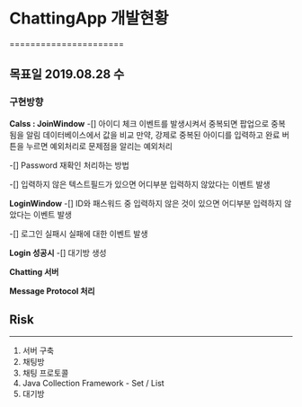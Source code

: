 # ChattingApp 개발현황
======================

## 목표일 2019.08.28 수

### 구현방향
**Calss : JoinWindow**
-[] 아이디 체크 이벤트를 발생시켜서 중복되면 팝업으로 중복됨을 알림
     데이터베이스에서 값을 비교
     만약, 강제로 중복된 아이디를 입력하고 완료 버튼을 누르면 예외처리로
     문제점을 알리는 예외처리

-[] Password 재확인 처리하는 방법

-[] 입력하지 않은 텍스트필드가 있으면 어디부분 입력하지 않았다는 이벤트 발생

**LoginWindow**
-[] ID와 패스워드 중 입력하지 않은 것이 있으면 어디부분 입력하지 않았다는 
     이벤트 발생

-[] 로그인 실패시 실패에 대한 이벤트 발생

**Login 성공시**
-[] 대기방 생성

**Chatting 서버**

**Message Protocol 처리**

## Risk
-------

1. 서버 구축
2. 채팅방 
3. 채팅 프로토콜
4. Java Collection Framework - Set / List
5. 대기방 
